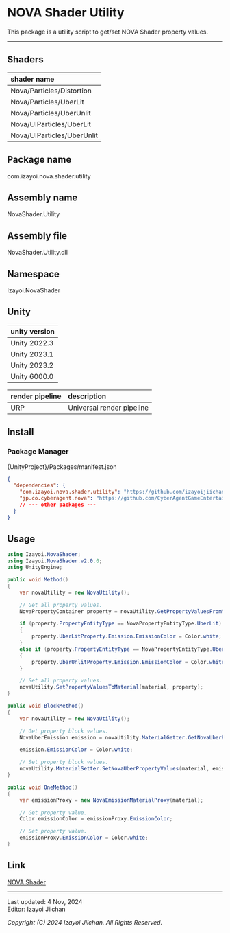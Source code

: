 # NOVA Shader Utility

This package is a utility script to get/set NOVA Shader property values.

___

## Shaders

|shader name|
|:---|
|Nova/Particles/Distortion|
|Nova/Particles/UberLit|
|Nova/Particles/UberUnlit|
|Nova/UIParticles/UberLit|
|Nova/UIParticles/UberUnlit|

## Package name

com.izayoi.nova.shader.utility

## Assembly name

NovaShader.Utility

## Assembly file

NovaShader.Utility.dll

## Namespace

Izayoi.NovaShader

## Unity

|unity version|
|:---|
|Unity 2022.3|
|Unity 2023.1|
|Unity 2023.2|
|Unity 6000.0|

|render pipeline|description|
|:---|:---|
|URP|Universal render pipeline|

## Install

### Package Manager

{UnityProject}/Packages/manifest.json

```json
{
  "dependencies": {
    "com.izayoi.nova.shader.utility": "https://github.com/izayoijiichan/NovaShaderUtility.git#v2.4.0",
    "jp.co.cyberagent.nova": "https://github.com/CyberAgentGameEntertainment/NovaShader.git?path=Assets/Nova#2.4.0",
    // --- other packages ---
  }
}

```

## Usage

```csharp
using Izayoi.NovaShader;
using Izayoi.NovaShader.v2.0.0;
using UnityEngine;

public void Method()
{
    var novaUtility = new NovaUtility();

    // Get all property values.
    NovaPropertyContainer property = novaUtility.GetPropertyValuesFromMaterial(material);

    if (property.PropertyEntityType == NovaPropertyEntityType.UberLit)
    {
        property.UberLitProperty.Emission.EmissionColor = Color.white;
    }
    else if (property.PropertyEntityType == NovaPropertyEntityType.UberUnlit)
    {
        property.UberUnlitProperty.Emission.EmissionColor = Color.white;
    }

    // Set all property values.
    novaUtility.SetPropertyValuesToMaterial(material, property);
}

public void BlockMethod()
{
    var novaUtility = new NovaUtility();

    // Get property block values.
    NovaUberEmission emission = novaUtility.MaterialGetter.GetNovaUberEmissionPropertyValues(material);

    emission.EmissionColor = Color.white;

    // Set property block values.
    novaUtility.MaterialSetter.SetNovaUberPropertyValues(material, emission);
}

public void OneMethod()
{
    var emissionProxy = new NovaEmissionMaterialProxy(material);

    // Get property value.
    Color emissionColor = emissionProxy.EmissionColor;

    // Set property value.
    emissionProxy.EmissionColor = Color.white;
}

```

## Link

[NOVA Shader](https://github.com/CyberAgentGameEntertainment/NovaShader)

___
Last updated: 4 Nov, 2024  
Editor: Izayoi Jiichan

*Copyright (C) 2024 Izayoi Jiichan. All Rights Reserved.*
